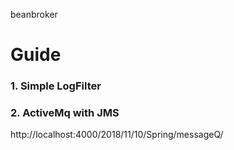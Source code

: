 beanbroker


# Guide

### 1. Simple LogFilter


### 2. ActiveMq with JMS
http://localhost:4000/2018/11/10/Spring/messageQ/
